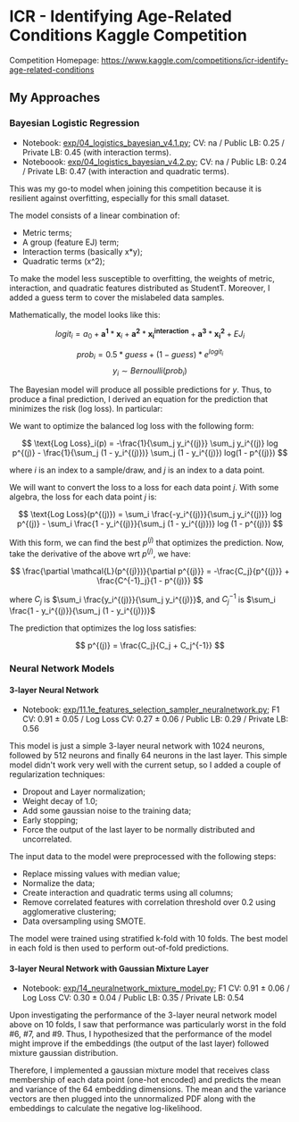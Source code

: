 # ICR - Identifying Age-Related Conditions Kaggle Competition

Competition Homepage: https://www.kaggle.com/competitions/icr-identify-age-related-conditions

## My Approaches
### Bayesian Logistic Regression

* Notebook: [exp/04_logistics_bayesian_v4.1.py](https://github.com/beekill95/age_related_conditions/blob/main/exp/04_logistics_bayesian_v4.1.py);
CV: na / Public LB: 0.25 / Private LB: 0.45 (with interaction terms).
* Noteboook: [exp/04_logistics_bayesian_v4.2.py](https://github.com/beekill95/age_related_conditions/blob/main/exp/04_logistics_bayesian_v4.2.py);
CV: na / Public LB: 0.24 / Private LB: 0.47 (with interaction and quadratic terms).

This was my go-to model when joining this competition
because it is resilient against overfitting,
especially for this small dataset.

The model consists of a linear combination of:

* Metric terms;
* A group (feature EJ) term;
* Interaction terms (basically x*y);
* Quadratic terms (x^2);

To make the model less susceptible to overfitting,
the weights of metric, interaction, and quadratic features distributed as StudentT.
Moreover, I added a guess term to cover the mislabeled data samples.

Mathematically, the model looks like this:

$$
logit_i = a_0 + \mathbf{a^1} * \mathbf{x}_i + \mathbf{a^2} * \mathbf{x_i^{interaction}} + \mathbf{a^3} * \mathbf{x_i^2} + EJ_i
$$

$$prob_i = 0.5*guess + (1 - guess)*e^{logit_i}$$
$$y_i \sim Bernoulli(prob_i)$$

The Bayesian model will produce all possible predictions for $y$.
Thus, to produce a final prediction,
I derived an equation for the prediction that minimizes the risk (log loss).
In particular:

We want to optimize the balanced log loss with the following form:

$$
\text{Log Loss}_i(p) = -\frac{1}{\sum_j y_i^{(j)}} \sum_j y_i^{(j)} log p^{(j)} - \frac{1}{\sum_j (1 - y_i^{(j)})} \sum_j (1 - y_i^{(j)}) log(1 - p^{(j)})
$$

where $i$ is an index to a sample/draw,
and $j$ is an index to a data point.

We will want to convert the loss to a loss for each data point $j$.
With some algebra,
the loss for each data point $j$ is:

$$
\text{Log Loss}(p^{(j)}) = \sum_i \frac{-y_i^{(j)}}{\sum_j y_i^{(j)}} log p^{(j)} - \sum_i \frac{1 - y_i^{(j)}}{\sum_j (1 - y_i^{(j)})} log (1 - p^{(j)})
$$

With this form,
we can find the best $p^{(j)}$ that optimizes the prediction.
Now, take the derivative of the above wrt $p^{(j)}$,
we have:

$$
\frac{\partial \mathcal{L}(p^{(j)})}{\partial p^{(j)}} = -\frac{C_j}{p^{(j)}} + \frac{C^{-1}_j}{1 - p^{(j)}}
$$

where $C_j$ is $\sum_i \frac{y_i^{(j)}}{\sum_j y_i^{(j)}}$,
and $C_j^{-1}$ is $\sum_i \frac{1 - y_i^{(j)}}{\sum_j (1 - y_i^{(j)})}$

The prediction that optimizes the log loss satisfies:

$$
p^{(j)} = \frac{C_j}{C_j + C_j^{-1}}
$$

### Neural Network Models
#### 3-layer Neural Network

* Notebook: [exp/11.1e_features_selection_sampler_neuralnetwork.py](https://github.com/beekill95/age_related_conditions/blob/main/exp/11.1e_features_selection_sampler_neuralnetwork.py);
F1 CV: 0.91 ± 0.05 / Log Loss CV: 0.27 ± 0.06 / Public LB: 0.29 / Private LB: 0.56

This model is just a simple 3-layer neural network with 1024 neurons, followed by 512 neurons and finally 64 neurons in the last layer.
This simple model didn't work very well with the current setup,
so I added a couple of regularization techniques:

* Dropout and Layer normalization;
* Weight decay of 1.0;
* Add some gaussian noise to the training data;
* Early stopping;
* Force the output of the last layer to be normally distributed and uncorrelated.

The input data to the model were preprocessed with the following steps:

* Replace missing values with median value;
* Normalize the data;
* Create interaction and quadratic terms using all columns;
* Remove correlated features with correlation threshold over 0.2 using agglomerative clustering;
* Data oversampling using SMOTE.

The model were trained using stratified k-fold with 10 folds.
The best model in each fold is then used to perform out-of-fold predictions.

#### 3-layer Neural Network with Gaussian Mixture Layer

* Notebook: [exp/14_neuralnetwork_mixture_model.py](https://github.com/beekill95/age_related_conditions/blob/main/exp/14_neuralnetwork_mixture_model.py);
F1 CV: 0.91 ± 0.06 / Log Loss CV: 0.30 ± 0.04 / Public LB: 0.35 / Private LB: 0.54

Upon investigating the performance of the 3-layer neural network model above on 10 folds,
I saw that performance was particularly worst in the fold #6, #7, and #9.
Thus, I hypothesized that the performance of the model might improve
if the embeddings (the output of the last layer) followed mixture gaussian distribution.

Therefore, I implemented a gaussian mixture model that receives class membership of each data point (one-hot encoded)
and predicts the mean and variance of the 64 embedding dimensions.
The mean and the variance vectors are then plugged into the unnormalized PDF along with the embeddings to calculate
the negative log-likelihood.
